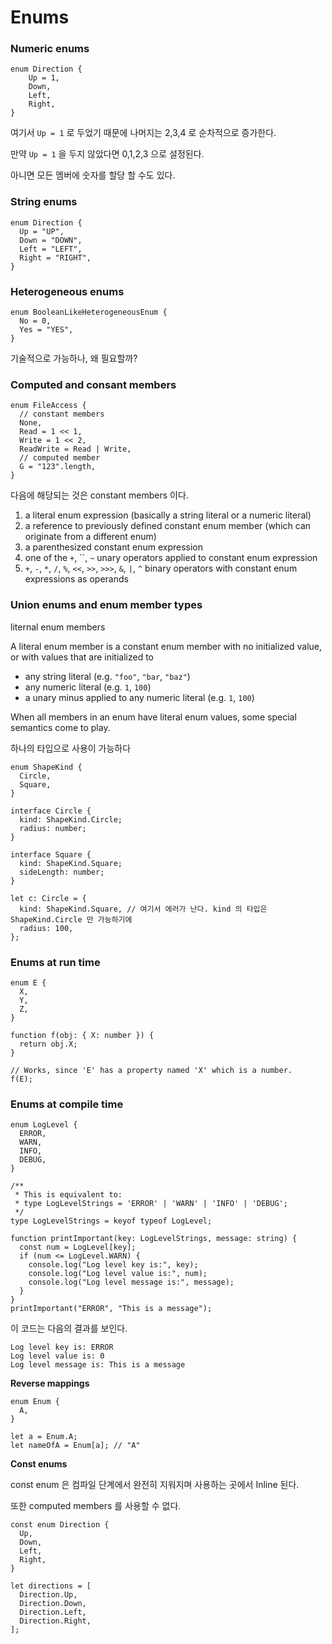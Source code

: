 # Enums

### Numeric enums

```tsx
enum Direction {
    Up = 1,
    Down,
    Left,
    Right,
}
```

여기서 `Up = 1` 로 두었기 때문에 나머지는 2,3,4 로 순차적으로 증가한다.

만약 `Up = 1` 을 두지 않았다면 0,1,2,3 으로 설정된다.

아니면 모든 멤버에 숫자를 할당 할 수도 있다.

### String enums

```tsx
enum Direction {
  Up = "UP",
  Down = "DOWN",
  Left = "LEFT",
  Right = "RIGHT",
}
```

### Heterogeneous enums

```tsx
enum BooleanLikeHeterogeneousEnum {
  No = 0,
  Yes = "YES",
}
```

기술적으로 가능하나, 왜 필요할까?

### Computed and consant members

```tsx
enum FileAccess {
  // constant members
  None,
  Read = 1 << 1,
  Write = 1 << 2,
  ReadWrite = Read | Write,
  // computed member
  G = "123".length,
}
```

다음에 해당되는 것은 constant members 이다.

1. a literal enum expression (basically a string literal or a numeric literal)
2. a reference to previously defined constant enum member (which can originate from a different enum)
3. a parenthesized constant enum expression
4. one of the `+`, ``, `~` unary operators applied to constant enum expression
5. `+`, `-`, `*`, `/`, `%`, `<<`, `>>`, `>>>`, `&`, `|`, `^` binary operators with constant enum expressions as operands

### Union enums and enum member types

liternal enum members

A literal enum member is a constant enum member with no initialized value, or with values that are initialized to

- any string literal (e.g. `"foo"`, `"bar`, `"baz"`)
- any numeric literal (e.g. `1`, `100`)
- a unary minus applied to any numeric literal (e.g. `1`, `100`)

When all members in an enum have literal enum values, some special semantics come to play.

하나의 타입으로 사용이 가능하다

```tsx
enum ShapeKind {
  Circle,
  Square,
}

interface Circle {
  kind: ShapeKind.Circle;
  radius: number;
}

interface Square {
  kind: ShapeKind.Square;
  sideLength: number;
}

let c: Circle = {
  kind: ShapeKind.Square, // 여기서 에러가 난다. kind 의 타입은 ShapeKind.Circle 만 가능하기에
  radius: 100,
};
```

### Enums at run time

```tsx
enum E {
  X,
  Y,
  Z,
}

function f(obj: { X: number }) {
  return obj.X;
}

// Works, since 'E' has a property named 'X' which is a number.
f(E);
```

### Enums at compile time

```tsx
enum LogLevel {
  ERROR,
  WARN,
  INFO,
  DEBUG,
}

/**
 * This is equivalent to:
 * type LogLevelStrings = 'ERROR' | 'WARN' | 'INFO' | 'DEBUG';
 */
type LogLevelStrings = keyof typeof LogLevel;

function printImportant(key: LogLevelStrings, message: string) {
  const num = LogLevel[key];
  if (num <= LogLevel.WARN) {
    console.log("Log level key is:", key);
    console.log("Log level value is:", num);
    console.log("Log level message is:", message);
  }
}
printImportant("ERROR", "This is a message");
```

이 코드는 다음의 결과를 보인다.

```tsx
Log level key is: ERROR
Log level value is: 0
Log level message is: This is a message
```

**Reverse mappings**

```tsx
enum Enum {
  A,
}

let a = Enum.A;
let nameOfA = Enum[a]; // "A"
```

**Const enums**

const enum 은 컴파일 단계에서 완전히 지워지며 사용하는 곳에서 Inline 된다. 

또한 computed members 를 사용할 수 없다.

```tsx
const enum Direction {
  Up,
  Down,
  Left,
  Right,
}

let directions = [
  Direction.Up,
  Direction.Down,
  Direction.Left,
  Direction.Right,
];
```